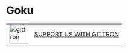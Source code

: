 # Goku
<table border="0"><tr>  <td><a href="https://gittron.me/bots/0x0cefc13cfb1cc446168a8493153e14d4"><img src="https://s3.amazonaws.com/od-flat-svg/0x0cefc13cfb1cc446168a8493153e14d4.png" alt="gittron" width="50"/></a></td><td><a href="https://gittron.me/bots/0x0cefc13cfb1cc446168a8493153e14d4">SUPPORT US WITH GITTRON</a></td></tr></table>
